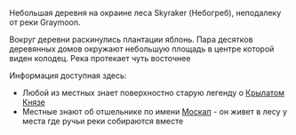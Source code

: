 Небольшая деревня на окраине леса Skyraker (Небогреб), неподалеку от реки Graymoon. 

Вокруг деревни раскинулись плантации яблонь. Пара десятков деревянных домов окружают небольшую площадь в центре которой виден колодец. Река протекает чуть восточнее

Информация доступная здесь:

- Любой из местных знает поверхностно старую легенду о [Крылатом Князе](<Информация/Легенда о Крылатом Князе>)
- Местные знают об отшельнике по имени [Москап](<Лес Скайрэйкер/А1 - Хижина Отшельника>) - он живет в лесу у места где ручьи реки собираются вместе